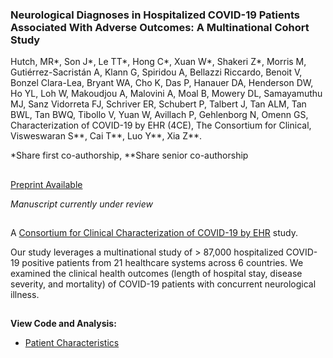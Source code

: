 ### Neurological Diagnoses in Hospitalized COVID-19 Patients Associated With Adverse Outcomes: A Multinational Cohort Study

Hutch, MR*, Son J*, Le TT*, Hong C*, Xuan W*, Shakeri Z*, Morris M, Gutiérrez-Sacristán A, Klann G, Spiridou A, Bellazzi Riccardo, Benoit V, Bonzel Clara-Lea, Bryant WA, Cho K, Das P, Hanauer DA, Henderson DW, Ho YL, Loh W, Makoudjou A, Malovini A, Moal B, Mowery DL, Samayamuthu MJ, Sanz Vidorreta FJ, Schriver ER, Schubert P, Talbert J, Tan ALM, Tan BWL, Tan BWQ, Tibollo V, Yuan W, Avillach P, Gehlenborg N, Omenn GS, Characterization of COVID-19 by EHR (4CE), The Consortium for Clinical, Visweswaran S**, Cai T**, Luo Y**, Xia Z**.

*Share first co-authorship, **Share senior co-authorship

##

[Preprint Available](https://papers.ssrn.com/sol3/papers.cfm?abstract_id=4057133)

*Manuscript currently under review*

##

A [Consortium for Clinical Characterization of COVID-19 by EHR](https://covidclinical.net/) study.

Our study leverages a multinational study of > 87,000 hospitalized COVID-19 positive patients from 21 healthcare systems across 6 countries. We examined the clinical health outcomes (length of hospital stay, disease severity, and mortality) of COVID-19 patients with concurrent neurological illness. 

## 

**View Code and Analysis:**
- [Patient Characteristics](COVID-and-Neurological-Illness.html)


